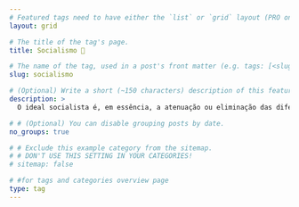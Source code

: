 ```yaml
---
# Featured tags need to have either the `list` or `grid` layout (PRO only).
layout: grid

# The title of the tag's page.
title: Socialismo 🦀

# The name of the tag, used in a post's front matter (e.g. tags: [<slug>]).
slug: socialismo

# (Optional) Write a short (~150 characters) description of this featured tag.
description: >
  O ideal socialista é, em essência, a atenuação ou eliminação das diferenças de poder econômico por meio do poder político.

# # (Optional) You can disable grouping posts by date.
no_groups: true

# # Exclude this example category from the sitemap.
# # DON'T USE THIS SETTING IN YOUR CATEGORIES!
# sitemap: false

# #for tags and categories overview page
type: tag
---
```


<!--

<div id="markdown-toc" style="background: url('https://user-images.githubusercontent.com/11718525/197611877-583a0bb2-a8fb-4275-8827-39f2f06ade6c.png') no-repeat top center fixed;background-size: contain;min-height:30rem;"></div>

-->
